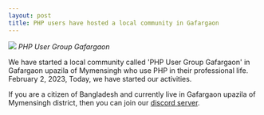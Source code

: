 ```yaml
---
layout: post
title: PHP users have hosted a local community in Gafargaon 
---
```

![](https://raw.githubusercontent.com/sakhsain/sakhsain.github.io/master/images/phpuggafaon.png)
*PHP User Group Gafargaon*

We have started a local community called 'PHP User Group Gafargaon' in Gafargaon upazila of Mymensingh who use PHP in their professional life. February 2, 2023, Today, we have started our activities.

If you are a citizen of Bangladesh and currently live in Gafargaon upazila of Mymensingh district, then you can join our <a href="https://discord.gg/xHhu5A3u">discord server</a>.
